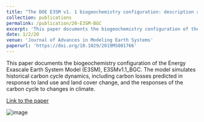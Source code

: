 ```yaml
---
title: "The DOE E3SM v1. 1 biogeochemistry configuration: description and simulated ecosystem_climate responses to historical changes in forcing"
collection: publications
permalink: /publication/20-E3SM-BGC
excerpt: 'This paper documents the biogeochemistry configuration of the Energy Exascale Earth System Model (E3SM), E3SMv1.1_BGC. The model simulates historical carbon cycle dynamics, including carbon losses predicted in response to land use and land cover change, and the responses of the carbon cycle to changes in climate.'
date: 1/2/20
venue: 'Journal of Advances in Modeling Earth Systems'
paperurl: 'https://doi.org/10.1029/2019MS001766'
---
```

This paper documents the biogeochemistry configuration of the Energy Exascale Earth System Model (E3SM), E3SMv1.1_BGC. The model simulates historical carbon cycle dynamics, including carbon losses predicted in response to land use and land cover change, and the responses of the carbon cycle to changes in climate.

[Link to the paper](https://doi.org/10.1029/2019MS001766)

![image](../images/papers/20-E3SM-BGC.png)
